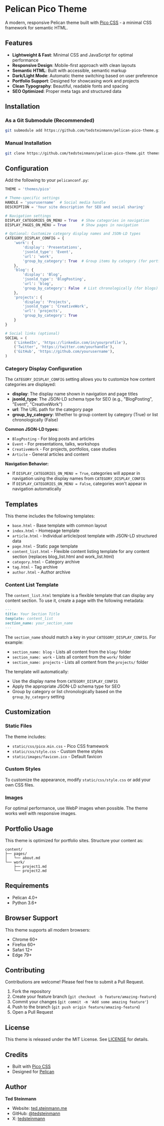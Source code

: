 # Pelican Pico Theme

A modern, responsive Pelican theme built with [Pico CSS](https://picocss.com/) - a minimal CSS framework for semantic HTML.

## Features

- **Lightweight & Fast**: Minimal CSS and JavaScript for optimal performance
- **Responsive Design**: Mobile-first approach with clean layouts
- **Semantic HTML**: Built with accessible, semantic markup
- **Dark/Light Mode**: Automatic theme switching based on user preference
- **Portfolio Support**: Designed for showcasing work and projects
- **Clean Typography**: Beautiful, readable fonts and spacing
- **SEO Optimized**: Proper meta tags and structured data

## Installation

### As a Git Submodule (Recommended)

```bash
git submodule add https://github.com/tedsteinmann/pelican-pico-theme.git themes/pico
```

### Manual Installation

```bash
git clone https://github.com/tedsteinmann/pelican-pico-theme.git themes/pico
```

## Configuration

Add the following to your `pelicanconf.py`:

```python
THEME = 'themes/pico'

# Theme-specific settings
HANDLE = 'yourusername'  # Social media handle
DESCRIPTION = 'Your site description for SEO and social sharing'

# Navigation settings
DISPLAY_CATEGORIES_ON_MENU = True  # Show categories in navigation
DISPLAY_PAGES_ON_MENU = True       # Show pages in navigation

# Optional: Customize category display names and JSON-LD types
CATEGORY_DISPLAY_CONFIG = {
    'work': {
        'display': 'Presentations',
        'jsonld_type': 'Event',
        'url': 'work',
        'group_by_category': True  # Group items by category (for portfolios)
    },
    'blog': {
        'display': 'Blog',
        'jsonld_type': 'BlogPosting',
        'url': 'blog',
        'group_by_category': False  # List chronologically (for blogs)
    },
    'projects': {
        'display': 'Projects',
        'jsonld_type': 'CreativeWork',
        'url': 'projects',
        'group_by_category': True
    }
}

# Social links (optional)
SOCIAL = (
    ('LinkedIn', 'https://linkedin.com/in/yourprofile'),
    ('Twitter', 'https://twitter.com/yourhandle'),
    ('GitHub', 'https://github.com/yourusername'),
)
```

### Category Display Configuration

The `CATEGORY_DISPLAY_CONFIG` setting allows you to customize how content categories are displayed:

- **display**: The display name shown in navigation and page titles
- **jsonld_type**: The JSON-LD schema type for SEO (e.g., "BlogPosting", "Event", "CreativeWork")
- **url**: The URL path for the category page
- **group_by_category**: Whether to group content by category (True) or list chronologically (False)

**Common JSON-LD types:**
- `BlogPosting` - For blog posts and articles
- `Event` - For presentations, talks, workshops
- `CreativeWork` - For projects, portfolios, case studies
- `Article` - General articles and content

**Navigation Behavior:**
- If `DISPLAY_CATEGORIES_ON_MENU = True`, categories will appear in navigation using the display names from `CATEGORY_DISPLAY_CONFIG`
- If `DISPLAY_CATEGORIES_ON_MENU = False`, categories won't appear in navigation automatically

## Templates

This theme includes the following templates:

- `base.html` - Base template with common layout
- `index.html` - Homepage template
- `article.html` - Individual article/post template with JSON-LD structured data
- `page.html` - Static page template
- `content_list.html` - Flexible content listing template for any content section (replaces blog_list.html and work_list.html)
- `category.html` - Category archive
- `tag.html` - Tag archive
- `author.html` - Author archive

### Content List Template

The `content_list.html` template is a flexible template that can display any content section. To use it, create a page with the following metadata:

```markdown
---
title: Your Section Title
template: content_list
section_name: your_section_name
---
```

The `section_name` should match a key in your `CATEGORY_DISPLAY_CONFIG`. For example:

- `section_name: blog` - Lists all content from the `blog/` folder
- `section_name: work` - Lists all content from the `work/` folder  
- `section_name: projects` - Lists all content from the `projects/` folder

The template will automatically:
- Use the display name from `CATEGORY_DISPLAY_CONFIG`
- Apply the appropriate JSON-LD schema type for SEO
- Group by category or list chronologically based on the `group_by_category` setting

## Customization

### Static Files

The theme includes:
- `static/css/pico.min.css` - Pico CSS framework
- `static/css/style.css` - Custom theme styles
- `static/images/favicon.ico` - Default favicon

### Custom Styles

To customize the appearance, modify `static/css/style.css` or add your own CSS files.

### Images

For optimal performance, use WebP images when possible. The theme works well with responsive images.

## Portfolio Usage

This theme is optimized for portfolio sites. Structure your content as:

```
content/
├── pages/
│   └── about.md
└── work/
    ├── project1.md
    └── project2.md
```

## Requirements

- Pelican 4.0+
- Python 3.6+

## Browser Support

This theme supports all modern browsers:
- Chrome 60+
- Firefox 60+
- Safari 12+
- Edge 79+

## Contributing

Contributions are welcome! Please feel free to submit a Pull Request.

1. Fork the repository
2. Create your feature branch (`git checkout -b feature/amazing-feature`)
3. Commit your changes (`git commit -m 'Add some amazing feature'`)
4. Push to the branch (`git push origin feature/amazing-feature`)
5. Open a Pull Request

## License

This theme is released under the MIT License. See [LICENSE](LICENSE) for details.

## Credits

- Built with [Pico CSS](https://picocss.com/)
- Designed for [Pelican](https://getpelican.com/)

## Author

**Ted Steinmann**
- Website: [ted.steinmann.me](https://ted.steinmann.me)
- GitHub: [@tedsteinmann](https://github.com/tedsteinmann)
- X: [tedsteinmann](https://x.com/tedsteinmann)